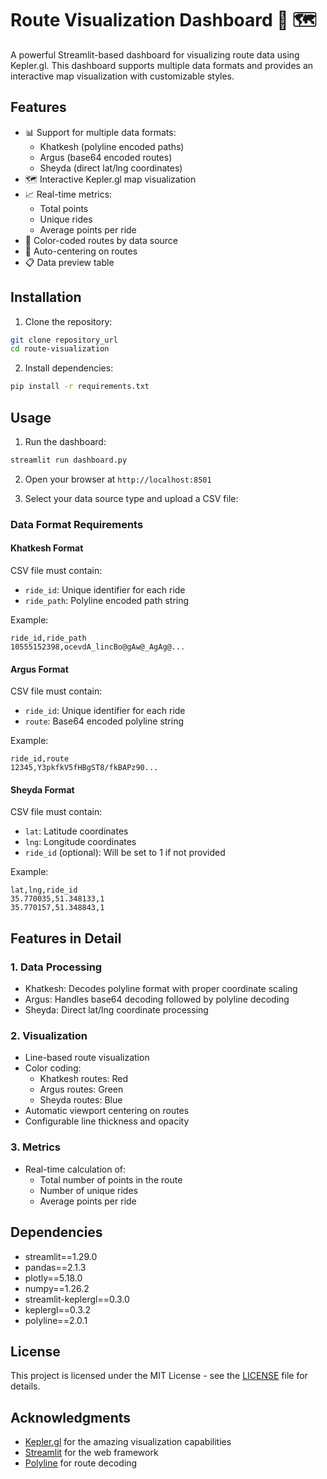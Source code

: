 # Route Visualization Dashboard 🚗 🗺️

A powerful Streamlit-based dashboard for visualizing route data using Kepler.gl. This dashboard supports multiple data formats and provides an interactive map visualization with customizable styles.

## Features

- 📊 Support for multiple data formats:
  - Khatkesh (polyline encoded paths)
  - Argus (base64 encoded routes)
  - Sheyda (direct lat/lng coordinates)
- 🗺️ Interactive Kepler.gl map visualization
- 📈 Real-time metrics:
  - Total points
  - Unique rides
  - Average points per ride
- 🎨 Color-coded routes by data source
- 🎯 Auto-centering on routes
- 📋 Data preview table

## Installation

1. Clone the repository:
```bash
git clone repository_url
cd route-visualization
```

2. Install dependencies:
```bash
pip install -r requirements.txt
```

## Usage

1. Run the dashboard:
```bash
streamlit run dashboard.py
```

2. Open your browser at `http://localhost:8501`

3. Select your data source type and upload a CSV file:

### Data Format Requirements

#### Khatkesh Format
CSV file must contain:
- `ride_id`: Unique identifier for each ride
- `ride_path`: Polyline encoded path string

Example:
```csv
ride_id,ride_path
10555152398,ocevdA_lincBo@gAw@_AgAg@...
```

#### Argus Format
CSV file must contain:
- `ride_id`: Unique identifier for each ride
- `route`: Base64 encoded polyline string

Example:
```csv
ride_id,route
12345,Y3pkfkV5fHBgST8/fkBAPz90...
```

#### Sheyda Format
CSV file must contain:
- `lat`: Latitude coordinates
- `lng`: Longitude coordinates
- `ride_id` (optional): Will be set to 1 if not provided

Example:
```csv
lat,lng,ride_id
35.770035,51.348133,1
35.770157,51.348843,1
```

## Features in Detail

### 1. Data Processing
- Khatkesh: Decodes polyline format with proper coordinate scaling
- Argus: Handles base64 decoding followed by polyline decoding
- Sheyda: Direct lat/lng coordinate processing

### 2. Visualization
- Line-based route visualization
- Color coding:
  - Khatkesh routes: Red
  - Argus routes: Green
  - Sheyda routes: Blue
- Automatic viewport centering on routes
- Configurable line thickness and opacity

### 3. Metrics
- Real-time calculation of:
  - Total number of points in the route
  - Number of unique rides
  - Average points per ride

## Dependencies

- streamlit==1.29.0
- pandas==2.1.3
- plotly==5.18.0
- numpy==1.26.2
- streamlit-keplergl==0.3.0
- keplergl==0.3.2
- polyline==2.0.1

## License

This project is licensed under the MIT License - see the [LICENSE](LICENSE) file for details.

## Acknowledgments

- [Kepler.gl](https://kepler.gl/) for the amazing visualization capabilities
- [Streamlit](https://streamlit.io/) for the web framework
- [Polyline](https://pypi.org/project/polyline/) for route decoding

